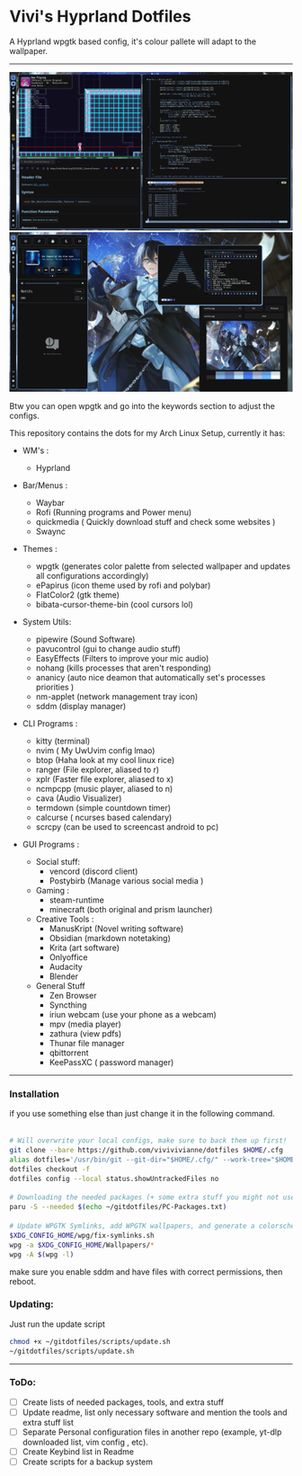 # Vivi's Hyprland Dotfiles
A Hyprland wpgtk based config, it's colour pallete will adapt to the wallpaper.

<hr>

<img src="gitdotfiles/screenshot1.png">

<img src="gitdotfiles/screenshot2.png">

Btw you can open wpgtk and go into the keywords section to adjust the configs.

This repository contains the dots for my Arch Linux Setup, currently it has:

* WM's : 
  * Hyprland
  
* Bar/Menus :
  * Waybar
  * Rofi (Running programs and Power menu)
  * quickmedia ( Quickly download stuff and check some websites ) 
  * Swaync

* Themes : 
  * wpgtk (generates color palette from selected wallpaper and updates all configurations accordingly)
  * ePapirus (icon theme used by rofi and polybar)
  * FlatColor2 (gtk theme)
  * bibata-cursor-theme-bin (cool cursors lol)

* System Utils:
	* pipewire (Sound Software)
	* pavucontrol (gui to change audio stuff)
	* EasyEffects (Filters to improve your mic audio)
	* nohang (kills processes that aren't responding)
	* ananicy (auto nice deamon that automatically set's processes priorities )
	* nm-applet (network management tray icon)
	* sddm (display manager)
  
* CLI Programs :
	* kitty (terminal)
	* nvim ( My UwUvim config lmao)
	* btop (Haha look at my cool linux rice)
	* ranger (File explorer, aliased to r)
	* xplr (Faster file explorer, aliased to x)
	* ncmpcpp (music player, aliased to n)
	* cava (Audio Visualizer)
	* termdown (simple countdown timer)
	* calcurse ( ncurses based calendary)
	* scrcpy (can be used to screencast android to pc)

* GUI Programs : 
	* Social stuff:
		* vencord (discord client)
		* Postybirb (Manage various social media )
	* Gaming : 
		* steam-runtime
		* minecraft (both original and prism launcher)
	* Creative Tools : 
		* ManusKript (Novel writing software)
		* Obsidian (markdown notetaking)
		* Krita (art software)
		* Onlyoffice 
		* Audacity
		* Blender
	* General Stuff
		* Zen Browser
		* Syncthing
		* iriun webcam (use your phone as a webcam)
		* mpv (media player)
		* zathura (view pdfs)
		* Thunar file manager
		* qbittorrent
		* KeePassXC ( password manager)

***

### Installation
if you use something else than just change it in the following command.

```bash

# Will overwrite your local configs, make sure to back them up first!
git clone --bare https://github.com/vivivivianne/dotfiles $HOME/.cfg
alias dotfiles='/usr/bin/git --git-dir="$HOME/.cfg/" --work-tree="$HOME"'
dotfiles checkout -f
dotfiles config --local status.showUntrackedFiles no

# Downloading the needed packages (+ some extra stuff you might not use), might take a while
paru -S --needed $(echo ~/gitdotfiles/PC-Packages.txt)

# Update WPGTK Symlinks, add WPGTK wallpapers, and generate a colorscheme
$XDG_CONFIG_HOME/wpg/fix-symlinks.sh
wpg -a $XDG_CONFIG_HOME/Wallpapers/*
wpg -A $(wpg -l)

```
make sure you enable sddm and have files with correct permissions, then reboot.

### Updating:
Just run the update script 

```bash
chmod +x ~/gitdotfiles/scripts/update.sh
~/gitdotfiles/scripts/update.sh

```

***

### ToDo:
- [ ] Create lists of needed packages, tools, and extra stuff
- [ ] Update readme, list only necessary software and mention the tools and extra stuff list
- [ ] Separate Personal configuration files in another repo (example, yt-dlp downloaded list, vim config , etc).
- [ ] Create Keybind list in Readme
- [ ] Create scripts for a backup system
